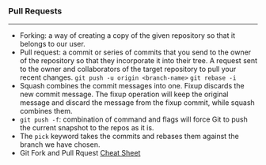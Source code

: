 ### Pull Requests
------
- Forking: a way of creating a copy of the given repository so that it belongs to our user.
- Pull request: a commit or series of commits that you send to the owner of the repository so that they incorporate it into their tree. A request sent to the owner and collaborators of the target repository to pull your recent changes.
`git push -u origin <branch-name>`
`git rebase -i`
- Squash combines the commit messages into one. Fixup discards the new commit message. The fixup operation will keep the original message and discard the message from the fixup commit, while squash combines them.
- `git push -f`: combination of command and flags will force Git to push the current snapshot to the repos as it is.
- The `pick` keyword takes the commits and rebases them against the branch we have chosen.
- Git Fork and Pull Rquest [Cheat Sheet](https://docs.github.com/en/github/collaborating-with-issues-and-pull-requests/about-pull-request-merges)